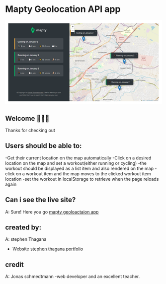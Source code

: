 # Mapty Geolocation API app

![design preview for the mapty geolocation app](mapty_design.png)

## Welcome 👋👋👋

Thanks for checking out

## Users should be able to:

-Get their current location on the map automatically
-Click on a desired location on the map and set a workout(either running or cycling)
-the workout should be displayed as a list item and also rendered on the map
-click on a workout item and the map moves to the clicked workout item location
-set the workout in localStorage to retrieve when the page reloads again

## Can i see the live site?

A: Sure! Here you go [mapty geoloactaion app](https://geolocation-api-app.netlify.app/)

## created by:

A: stephen Thagana

- Website [stephen thagana portfolio](stephen-thagana.netlify.app)

## credit

A: Jonas schmedtmann -web developer and an excellent teacher.
